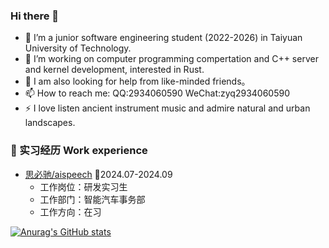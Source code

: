 ### Hi there 👋
<!--
**Ar-Gas/Ar-Gas** is a ✨ _special_ ✨ repository because its `README.md` (this file) appears on your GitHub profile.-->
- 🌱 I’m a junior software engineering student (2022-2026) in Taiyuan University of Technology.
- 👯 I’m working on computer programming compertation and C++ server and kernel development, interested in Rust.
- 🤔 I am also looking for help from like-minded friends。
- 📫 How to reach me: QQ:2934060590
                       WeChat:zyq2934060590
- ⚡ I love listen ancient instrument music and admire natural and urban landscapes.

### 🏢 实习经历 Work experience
- [思必驰/aispeech](https://www.aispeech.com/) 📌2024.07-2024.09
  - 工作岗位：研发实习生
  - 工作部门：智能汽车事务部
  - 工作方向：在习

[![Anurag's GitHub stats](https://github-readme-stats.vercel.app/api?username=Ar-Gas&show_icons=true&theme=dark)](https://github.com/anuraghazra/github-readme-stats)
